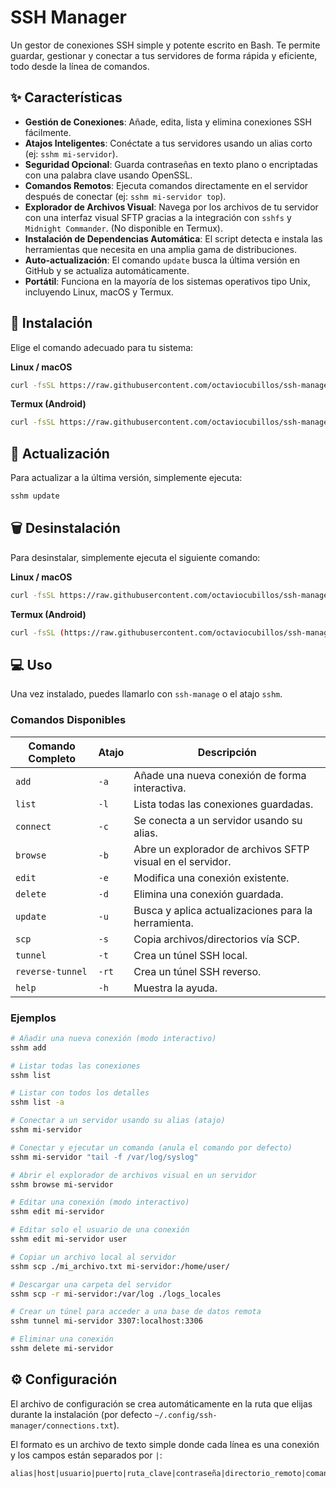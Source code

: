 # SSH Manager

Un gestor de conexiones SSH simple y potente escrito en Bash. Te permite guardar, gestionar y conectar a tus servidores de forma rápida y eficiente, todo desde la línea de comandos.

## ✨ Características

- **Gestión de Conexiones**: Añade, edita, lista y elimina conexiones SSH fácilmente.
- **Atajos Inteligentes**: Conéctate a tus servidores usando un alias corto (ej: `sshm mi-servidor`).
- **Seguridad Opcional**: Guarda contraseñas en texto plano o encriptadas con una palabra clave usando OpenSSL.
- **Comandos Remotos**: Ejecuta comandos directamente en el servidor después de conectar (ej: `sshm mi-servidor top`).
- **Explorador de Archivos Visual**: Navega por los archivos de tu servidor con una interfaz visual SFTP gracias a la integración con `sshfs` y `Midnight Commander`. (No disponible en Termux).
- **Instalación de Dependencias Automática**: El script detecta e instala las herramientas que necesita en una amplia gama de distribuciones.
- **Auto-actualización**: El comando `update` busca la última versión en GitHub y se actualiza automáticamente.
- **Portátil**: Funciona en la mayoría de los sistemas operativos tipo Unix, incluyendo Linux, macOS y Termux.

## 🚀 Instalación

Elige el comando adecuado para tu sistema:

**Linux / macOS**
```bash
curl -fsSL https://raw.githubusercontent.com/octaviocubillos/ssh-manage/master/install.sh | sudo bash
```

**Termux (Android)**
```bash
curl -fsSL https://raw.githubusercontent.com/octaviocubillos/ssh-manage/master/install.sh | bash
```

## 🔄 Actualización

Para actualizar a la última versión, simplemente ejecuta:
```bash
sshm update
```

## 🗑️ Desinstalación

Para desinstalar, simplemente ejecuta el siguiente comando:

**Linux / macOS**
```bash
curl -fsSL https://raw.githubusercontent.com/octaviocubillos/ssh-manage/master/uninstall.sh | sudo bash
```

**Termux (Android)**
```bash
curl -fsSL (https://raw.githubusercontent.com/octaviocubillos/ssh-manage/master/uninstall.sh | bash
```


## 💻 Uso

Una vez instalado, puedes llamarlo con `ssh-manage` o el atajo `sshm`.

### Comandos Disponibles

| Comando Completo | Atajo | Descripción                                                 |
| ---------------- | ----- | ----------------------------------------------------------- |
| `add`            | `-a`  | Añade una nueva conexión de forma interactiva.              |
| `list`           | `-l`  | Lista todas las conexiones guardadas.                       |
| `connect`        | `-c`  | Se conecta a un servidor usando su alias.                   |
| `browse`         | `-b`  | Abre un explorador de archivos SFTP visual en el servidor.  |
| `edit`           | `-e`  | Modifica una conexión existente.                            |
| `delete`         | `-d`  | Elimina una conexión guardada.                              |
| `update`         | `-u`  | Busca y aplica actualizaciones para la herramienta.         |
| `scp`            | `-s`  | Copia archivos/directorios vía SCP.                         |
| `tunnel`         | `-t`  | Crea un túnel SSH local.                                    |
| `reverse-tunnel` | `-rt` | Crea un túnel SSH reverso.                                  |
| `help`           | `-h`  | Muestra la ayuda.                                           |

### Ejemplos

```bash
# Añadir una nueva conexión (modo interactivo)
sshm add

# Listar todas las conexiones
sshm list

# Listar con todos los detalles
sshm list -a

# Conectar a un servidor usando su alias (atajo)
sshm mi-servidor

# Conectar y ejecutar un comando (anula el comando por defecto)
sshm mi-servidor "tail -f /var/log/syslog"

# Abrir el explorador de archivos visual en un servidor
sshm browse mi-servidor

# Editar una conexión (modo interactivo)
sshm edit mi-servidor

# Editar solo el usuario de una conexión
sshm edit mi-servidor user

# Copiar un archivo local al servidor
sshm scp ./mi_archivo.txt mi-servidor:/home/user/

# Descargar una carpeta del servidor
sshm scp -r mi-servidor:/var/log ./logs_locales

# Crear un túnel para acceder a una base de datos remota
sshm tunnel mi-servidor 3307:localhost:3306

# Eliminar una conexión
sshm delete mi-servidor
```

## ⚙️ Configuración

El archivo de configuración se crea automáticamente en la ruta que elijas durante la instalación (por defecto `~/.config/ssh-manager/connections.txt`).

El formato es un archivo de texto simple donde cada línea es una conexión y los campos están separados por `|`:

```
alias|host|usuario|puerto|ruta_clave|contraseña|directorio_remoto|comando_defecto|


```
